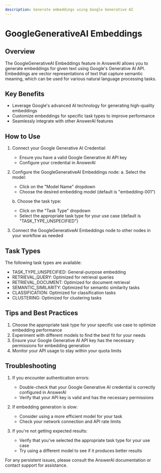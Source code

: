 ```yaml
---
description: Generate embeddings using Google Generative AI
---
```


# GoogleGenerativeAI Embeddings

## Overview

The GoogleGenerativeAI Embeddings feature in AnswerAI allows you to generate embeddings for given text using Google's Generative AI API. Embeddings are vector representations of text that capture semantic meaning, which can be used for various natural language processing tasks.

## Key Benefits

- Leverage Google's advanced AI technology for generating high-quality embeddings
- Customize embeddings for specific task types to improve performance
- Seamlessly integrate with other AnswerAI features

## How to Use

1. Connect your Google Generative AI Credential:
   - Ensure you have a valid Google Generative AI API key
   - Configure your credential in AnswerAI

2. Configure the GoogleGenerativeAI Embeddings node:
   a. Select the model:
      - Click on the "Model Name" dropdown
      - Choose the desired embedding model (default is "embedding-001")

   b. Choose the task type:
      - Click on the "Task Type" dropdown
      - Select the appropriate task type for your use case (default is "TASK_TYPE_UNSPECIFIED")

3. Connect the GoogleGenerativeAI Embeddings node to other nodes in your workflow as needed

<!-- TODO: Add a screenshot of the GoogleGenerativeAI Embeddings node configuration panel -->

## Task Types

The following task types are available:

- TASK_TYPE_UNSPECIFIED: General-purpose embedding
- RETRIEVAL_QUERY: Optimized for retrieval queries
- RETRIEVAL_DOCUMENT: Optimized for document retrieval
- SEMANTIC_SIMILARITY: Optimized for semantic similarity tasks
- CLASSIFICATION: Optimized for classification tasks
- CLUSTERING: Optimized for clustering tasks

## Tips and Best Practices

1. Choose the appropriate task type for your specific use case to optimize embedding performance
2. Experiment with different models to find the best fit for your needs
3. Ensure your Google Generative AI API key has the necessary permissions for embedding generation
4. Monitor your API usage to stay within your quota limits

## Troubleshooting

1. If you encounter authentication errors:
   - Double-check that your Google Generative AI credential is correctly configured in AnswerAI
   - Verify that your API key is valid and has the necessary permissions

2. If embedding generation is slow:
   - Consider using a more efficient model for your task
   - Check your network connection and API rate limits

3. If you're not getting expected results:
   - Verify that you've selected the appropriate task type for your use case
   - Try using a different model to see if it produces better results

For any persistent issues, please consult the AnswerAI documentation or contact support for assistance.

<!-- TODO: Add a screenshot of a sample workflow using the GoogleGenerativeAI Embeddings node -->